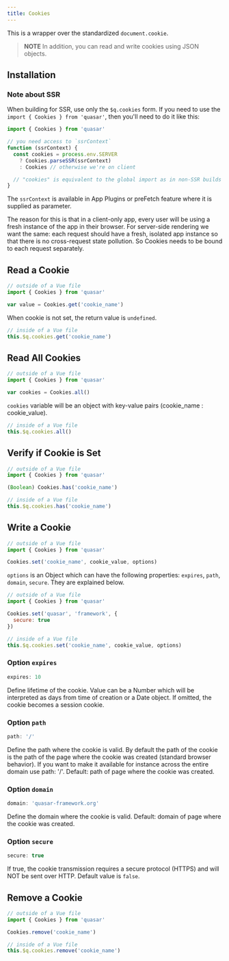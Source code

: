 ```yaml
---
title: Cookies
---
```

This is a wrapper over the standardized `document.cookie`.

> **NOTE**
> In addition, you can read and write cookies using JSON objects.

## Installation
<doc-installation plugins="Cookies" />

### Note about SSR
When building for SSR, use only the `$q.cookies` form. If you need to use the `import { Cookies } from 'quasar'`, then you'll need to do it like this:

```js
import { Cookies } from 'quasar'

// you need access to `ssrContext`
function (ssrContext) {
  const cookies = process.env.SERVER
    ? Cookies.parseSSR(ssrContext)
    : Cookies // otherwise we're on client

  // "cookies" is equivalent to the global import as in non-SSR builds
}
```

The `ssrContext` is available in App Plugins or preFetch feature where it is supplied as parameter.

The reason for this is that in a client-only app, every user will be using a fresh instance of the app in their browser. For server-side rendering we want the same: each request should have a fresh, isolated app instance so that there is no cross-request state pollution. So Cookies needs to be bound to each request separately.

## Read a Cookie
``` js
// outside of a Vue file
import { Cookies } from 'quasar'

var value = Cookies.get('cookie_name')
```
When cookie is not set, the return value is `undefined`.

```js
// inside of a Vue file
this.$q.cookies.get('cookie_name')
```

## Read All Cookies
``` js
// outside of a Vue file
import { Cookies } from 'quasar'

var cookies = Cookies.all()
```
`cookies` variable will be an object with key-value pairs (cookie_name : cookie_value).

```js
// inside of a Vue file
this.$q.cookies.all()
```

## Verify if Cookie is Set
``` js
// outside of a Vue file
import { Cookies } from 'quasar'

(Boolean) Cookies.has('cookie_name')
```

```js
// inside of a Vue file
this.$q.cookies.has('cookie_name')
```

## Write a Cookie
``` js
// outside of a Vue file
import { Cookies } from 'quasar'

Cookies.set('cookie_name', cookie_value, options)
```

`options` is an Object which can have the following properties: `expires`, `path`, `domain`, `secure`. They are explained below.

``` js
// outside of a Vue file
import { Cookies } from 'quasar'

Cookies.set('quasar', 'framework', {
  secure: true
})
```

```js
// inside of a Vue file
this.$q.cookies.set('cookie_name', cookie_value, options)
```

### Option `expires`
``` js
expires: 10
```
Define lifetime of the cookie. Value can be a Number which will be interpreted as days from time of creation or a Date object. If omitted, the cookie becomes a session cookie.

### Option `path`
``` js
path: '/'
```
Define the path where the cookie is valid. By default the path of the cookie is the path of the page where the cookie was created (standard browser behavior). If you want to make it available for instance across the entire domain use path: '/'. Default: path of page where the cookie was created.

### Option `domain`
``` js
domain: 'quasar-framework.org'
```
Define the domain where the cookie is valid. Default: domain of page where the cookie was created.

### Option `secure`
``` js
secure: true
```
If true, the cookie transmission requires a secure protocol (HTTPS) and will NOT be sent over HTTP. Default value is `false`.

## Remove a Cookie
``` js
// outside of a Vue file
import { Cookies } from 'quasar'

Cookies.remove('cookie_name')
```

```js
// inside of a Vue file
this.$q.cookies.remove('cookie_name')
```
